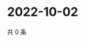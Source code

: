 # 2022-10-02

共 0 条

<!-- BEGIN WEIBO -->
<!-- 最后更新时间 Sun Oct 02 2022 12:15:47 GMT+0800 (China Standard Time) -->

<!-- END WEIBO -->
